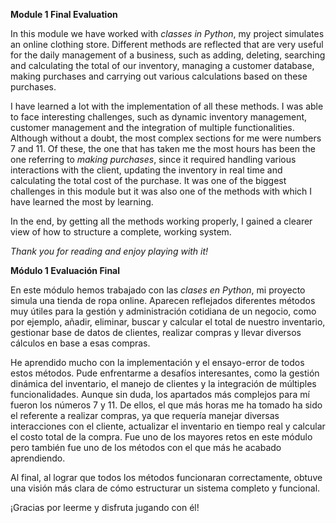 **Module 1 Final Evaluation**

In this module we have worked with _classes in Python_, my project simulates an online clothing store. Different methods are reflected that are very useful for the daily management of a business, such as adding, deleting, searching and calculating the total of our inventory, managing a customer database, making purchases and carrying out various calculations based on these purchases.

I have learned a lot with the implementation of all these methods. I was able to face interesting challenges, such as dynamic inventory management, customer management and the integration of multiple functionalities. Although without a doubt, the most complex sections for me were numbers 7 and 11. Of these, the one that has taken me the most hours has been the one referring to _making purchases_, since it required handling various interactions with the client, updating the inventory in real time and calculating the total cost of the purchase. It was one of the biggest challenges in this module but it was also one of the methods with which I have learned the most by learning. 

In the end, by getting all the methods working properly, I gained a clearer view of how to structure a complete, working system.

_Thank you for reading and enjoy playing with it!_



**Módulo 1 Evaluación Final**

En este módulo hemos trabajado con las _clases en Python_, mi proyecto simula una tienda de ropa online. Aparecen reflejados diferentes métodos muy útiles para la gestión y administración cotidiana de un negocio, como por ejemplo, añadir, eliminar, buscar y calcular el total de nuestro inventario, gestionar base de datos de clientes, realizar compras y llevar diversos cálculos en base a esas compras. 

He aprendido mucho con la implementación y el ensayo-error de todos estos métodos. Pude enfrentarme a desafíos interesantes, como la gestión dinámica del inventario, el manejo de clientes y la integración de múltiples funcionalidades. Aunque sin duda, los apartados más complejos para mí fueron los números 7 y 11. De ellos, el que más horas me ha tomado ha sido el referente a realizar compras, ya que requería manejar diversas interacciones con el cliente, actualizar el inventario en tiempo real y calcular el costo total de la compra. Fue uno de los mayores retos en este módulo pero también fue uno de los métodos con el que más he acabado aprendiendo. 

Al final, al lograr que todos los métodos funcionaran correctamente, obtuve una visión más clara de cómo estructurar un sistema completo y funcional.

¡Gracias por leerme y disfruta jugando con él!

